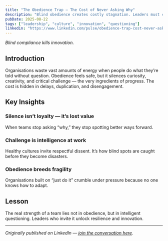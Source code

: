```yaml
---
title: "The Obedience Trap — The Cost of Never Asking Why"
description: "Blind obedience creates costly stagnation. Leaders must create cultures of questioning, agency, and intelligent challenge."
pubDate: 2025-08-22
tags: ["leadership", "culture", "innovation", "questioning"]
linkedin: "https://www.linkedin.com/pulse/obedience-trap-cost-never-asking-why-sharron-mooks-mquae"
---
```


*Blind compliance kills innovation.*

## Introduction
Organisations waste vast amounts of energy when people do what they’re told without question. Obedience feels safe, but it silences curiosity, creativity, and critical challenge — the very ingredients of progress. The cost is hidden in delays, duplication, and disengagement.

## Key Insights

### Silence isn’t loyalty — it’s lost value
When teams stop asking “why,” they stop spotting better ways forward.  

### Challenge is intelligence at work
Healthy cultures invite respectful dissent. It’s how blind spots are caught before they become disasters.  

### Obedience breeds fragility
Organisations built on “just do it” crumble under pressure because no one knows how to adapt.  

## Lesson
The real strength of a team lies not in obedience, but in intelligent questioning. Leaders who invite it unlock resilience and innovation.

---

*Originally published on LinkedIn — [join the conversation here](https://www.linkedin.com/pulse/obedience-trap-cost-never-asking-why-sharron-mooks-mquae).*
